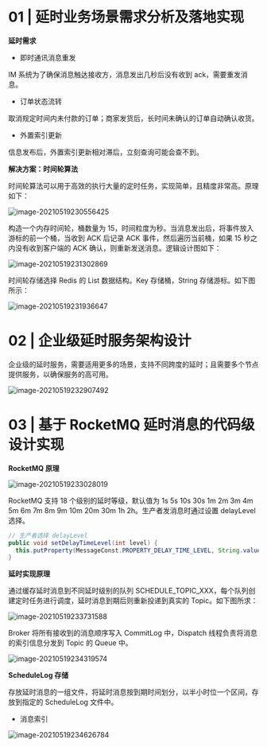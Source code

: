 # 01 | 延时业务场景需求分析及落地实现

**延时需求**

- 即时通讯消息重发

IM 系统为了确保消息触达接收方，消息发出几秒后没有收到 ack，需要重发消息。

- 订单状态流转

取消规定时间内未付款的订单；商家发货后，长时间未确认的订单自动确认收货。

- 外置索引更新

信息发布后，外置索引更新相对滞后，立刻查询可能会查不到。

**解决方案：时间轮算法**

时间轮算法可以用于高效的执行大量的定时任务，实现简单，且精度非常高。原理如下：

![image-20210519230556425](https://gitee.com/yanglu_u/ImgRepository/raw/master/images/20210519230556.png)

构造一个内存时间轮，桶数量为 15，时间粒度为秒。当消息发出后，将事件放入游标的前一个桶，当收到 ACK 后记录 ACK 事件，然后遍历当前桶，如果 15 秒之内没有收到客户端的 ACK 确认，则重新发送消息。逻辑设计图如下：

![image-20210519231302869](https://gitee.com/yanglu_u/ImgRepository/raw/master/images/20210519231302.png)

时间轮存储选择 Redis 的 List 数据结构。Key 存储桶，String 存储游标。如下图所示：

![image-20210519231936647](https://gitee.com/yanglu_u/ImgRepository/raw/master/images/20210519231936.png)

# 02 | 企业级延时服务架构设计

企业级的延时服务，需要适用更多的场景，支持不同跨度的延时；且需要多个节点提供服务，以确保服务的高可用。

![image-20210519232907492](https://gitee.com/yanglu_u/ImgRepository/raw/master/images/20210519232907.png)

# 03 | 基于 RocketMQ 延时消息的代码级设计实现

**RocketMQ 原理**

![image-20210519233028019](https://gitee.com/yanglu_u/ImgRepository/raw/master/images/20210519233028.png)

RocketMQ 支持 18 个级别的延时等级，默认值为 1s 5s 10s 30s 1m 2m 3m 4m 5m 6m 7m 8m 9m 10m 20m 30m 1h 2h。生产者发消息时通过设置 delayLevel 选择。

```java
// 生产者选择 delayLevel
public void setDelayTimeLevel(int level) {
  this.putProperty(MessageConst.PROPERTY_DELAY_TIME_LEVEL, String.valueOf(level));
}
```

**延时实现原理**

通过缓存延时消息到不同延时级别的队列 SCHEDULE_TOPIC_XXX，每个队列创建定时任务进行调度，延时消息到期后则重新投递到真实的 Topic。如下图所求：

![image-20210519233731588](https://gitee.com/yanglu_u/ImgRepository/raw/master/images/20210519233731.png)

Broker 将所有接收到的消息顺序写入 CommitLog 中，Dispatch 线程负责将消息的索引信息分发到 Topic 的 Queue 中。

![image-20210519234319574](https://gitee.com/yanglu_u/ImgRepository/raw/master/images/20210519234319.png)

**ScheduleLog 存储**

存放延时消息的一组文件，将延时消息按到期时间划分，以半小时位一个区间，存放到指定的 ScheduleLog 文件中。

- 消息索引

![image-20210519234626784](https://gitee.com/yanglu_u/ImgRepository/raw/master/images/20210519234626.png)



